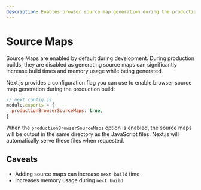 ```yaml
---
description: Enables browser source map generation during the production build.
---
```


# Source Maps

Source Maps are enabled by default during development. During production builds, they are disabled as generating source maps can significantly increase build times and memory usage while being generated.

Next.js provides a configuration flag you can use to enable browser source map generation during the production build:

```js
// next.config.js
module.exports = {
  productionBrowserSourceMaps: true,
}
```

When the `productionBrowserSourceMaps` option is enabled, the source maps will be output in the same directory as the JavaScript files. Next.js will automatically serve these files when requested.

## Caveats

- Adding source maps can increase `next build` time
- Increases memory usage during `next build`